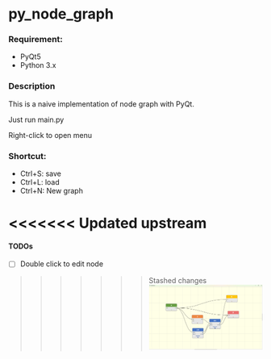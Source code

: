 # py_node_graph

### Requirement:

- PyQt5
- Python 3.x

### Description

This is a naive implementation of node graph with PyQt.

Just run main.py

Right-click to open menu

### Shortcut:

- Ctrl+S: save
- Ctrl+L: load
- Ctrl+N: New graph

<<<<<<< Updated upstream
=======
#### TODOs

-[ ] Double click to edit node

>>>>>>> Stashed changes
![fig](fig.png)
